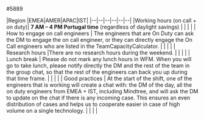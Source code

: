 #5889

|Region  |EMEA|AMER|APAC|IST|
|--|--|--|--|--|--|
|Working hours (on call + on duty)| **7 AM – 4 PM Portugal time** (regardless of daylight savings) |  |  |  |
| How to engage on call engineers | The engineers that are On Duty can ask the DM to engage the on call engineer, or they can directly engage the On Call engineers who are listed in the TeamCapacityCalculator.  |  |  |  |
| Research hours |There are no research hours during the weekend.  |  |  |  |
| Lunch break | Please do not mark any lunch hours in WFM. When you will go to take lunch, please notify directly the DM and the rest of the team in the group chat, so that the rest of the engineers can back you up during that time frame. |  |  |  |
| Good practices | At the start of the shift, one of the engineers that is working will create a chat with: the DM of the day, all the on duty engineers from EMEA + IST, including Mindtree, and will ask the DM to update on the chat if there is any incoming case. This ensures an even distribution of cases and helps us to cooperate easier in case of high volume on a single technology. |  |  |  |

